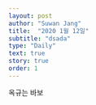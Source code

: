 ```yaml
---
layout: post
author: "Suwan Jang"
title:  "2020 1월 12일"
subtitle: "dsada"
type: "Daily"
text: true
story: true
order: 1
---
```

옥규는 바보
